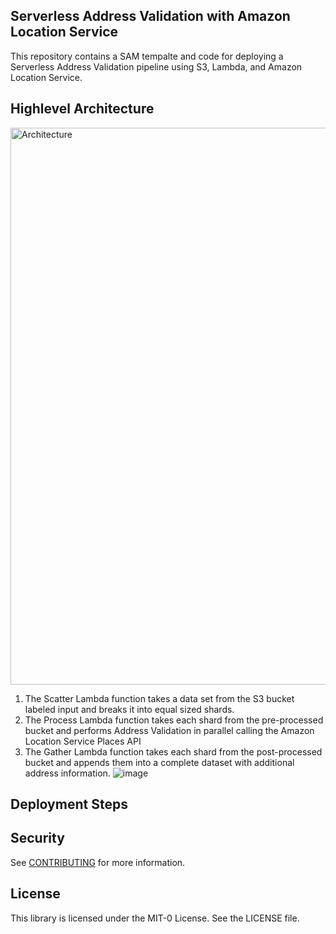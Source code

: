 ## Serverless Address Validation with Amazon Location Service

This repository contains a SAM tempalte and code for deploying a Serverless Address Validation pipeline using S3, Lambda, and Amazon Location Service.

## Highlevel Architecture
<img width="891" alt="Architecture" src="https://user-images.githubusercontent.com/73195085/141511303-9475720d-778d-4fd6-9305-3c2acdf00484.png">

  1.	The Scatter Lambda function takes a data set from the S3 bucket labeled input and breaks it into equal sized shards. 
  2.	The Process Lambda function takes each shard from the pre-processed bucket and performs Address Validation in parallel calling the Amazon Location Service     Places API 
  3.	The Gather Lambda function takes each shard from the post-processed bucket and appends them into a complete dataset with additional address information.
![image](https://user-images.githubusercontent.com/73195085/141511996-1d643a1f-d9f5-4ba7-b590-08090bfb85af.png)


## Deployment Steps


## Security

See [CONTRIBUTING](CONTRIBUTING.md#security-issue-notifications) for more information.

## License

This library is licensed under the MIT-0 License. See the LICENSE file.

